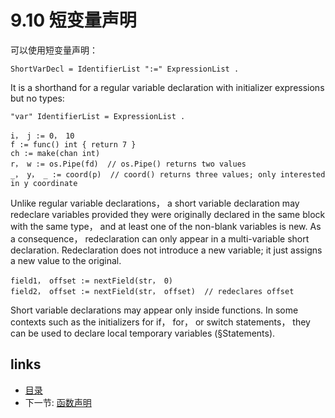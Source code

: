 # 9.10 短变量声明

可以使用短变量声明：

	ShortVarDecl = IdentifierList ":=" ExpressionList .

It is a shorthand for a regular variable declaration with initializer expressions but no types:

	"var" IdentifierList = ExpressionList .

	i， j := 0， 10
	f := func() int { return 7 }
	ch := make(chan int)
	r， w := os.Pipe(fd)  // os.Pipe() returns two values
	_， y， _ := coord(p)  // coord() returns three values; only interested in y coordinate

Unlike regular variable declarations， a short variable declaration may redeclare variables provided they were originally declared in the same block with the same type， and at least one of the non-blank variables is new. As a consequence， redeclaration can only appear in a multi-variable short declaration. Redeclaration does not introduce a new variable; it just assigns a new value to the original.

	field1， offset := nextField(str， 0)
	field2， offset := nextField(str， offset)  // redeclares offset

Short variable declarations may appear only inside functions. In some contexts such as the initializers for if， for， or switch statements， they can be used to declare local temporary variables (§Statements).

## links
  * [目录](<preface.md>)
  * 下一节: [函数声明](<09.11.md>)